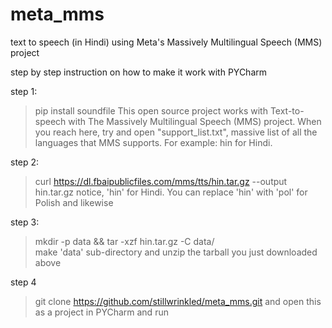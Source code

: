 # meta_mms
text to speech (in Hindi) using Meta's Massively Multilingual Speech (MMS) project

step by step instruction on how to make it work with PYCharm

step 1: 
> pip install soundfile 
This open source project works with Text-to-speech with The Massively Multilingual Speech (MMS) project. When you reach here, try and open "support_list.txt", massive list of all the languages that MMS supports. For example: hin for Hindi.

step 2:
> curl https://dl.fbaipublicfiles.com/mms/tts/hin.tar.gz --output hin.tar.gz 
notice, 'hin' for Hindi. You can replace 'hin' with 'pol' for Polish and likewise

step 3:
> mkdir -p data && tar -xzf hin.tar.gz -C data/   
make 'data' sub-directory and unzip the tarball you just downloaded above

step 4 
> git clone https://github.com/stillwrinkled/meta_mms.git
and open this as a project in PYCharm and run
